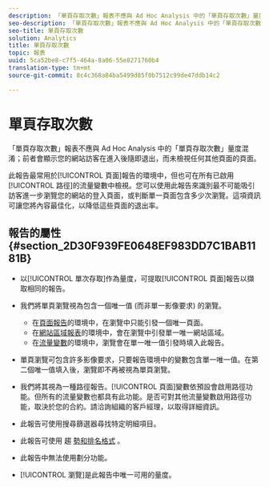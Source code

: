 ```yaml
---
description: 「單頁存取次數」報表不應與 Ad Hoc Analysis 中的「單頁存取次數」量度混淆；前者會顯示您的網站訪客在進入後隨即退出，而未檢視任何其他頁面的頁面。
seo-description: 「單頁存取次數」報表不應與 Ad Hoc Analysis 中的「單頁存取次數」量度混淆；前者會顯示您的網站訪客在進入後隨即退出，而未檢視任何其他頁面的頁面。
seo-title: 單頁存取次數
solution: Analytics
title: 單頁存取次數
topic: 報表
uuid: 5ca52be8-c7f5-464a-8a06-55e8271760b4
translation-type: tm+mt
source-git-commit: 8c4c368a84ba5499d85f0b7512c99de47ddb14c2

---
```



# 單頁存取次數

「單頁存取次數」報表不應與 Ad Hoc Analysis 中的「單頁存取次數」量度混淆；前者會顯示您的網站訪客在進入後隨即退出，而未檢視任何其他頁面的頁面。

此報告最常用於[!UICONTROL 頁面]報告的環境中，但也可在所有已啟用[!UICONTROL 路徑]的流量變數中檢視。您可以使用此報告來識別最不可能吸引訪客進一步瀏覽您的網站的登入頁面，或判斷單一頁面包含多少次瀏覽。這項資訊可讓您將內容最佳化，以降低這些頁面的退出率。

## 報告的屬性 {#section_2D30F939FE0648EF983DD7C1BAB1181B}

* 以[!UICONTROL 單次存取]作為量度，可提取[!UICONTROL 頁面]報告以擷取相同的報告。

* 我們將單頁瀏覽視為包含一個唯一值 (而非單一影像要求) 的瀏覽。

   * 在[頁面報告](/help/components/c-variables/dimensionslist/reports-pages.md)的環境中，在瀏覽中只能引發一個唯一頁面。
   * 在[網站區域報表](/help/components/c-variables/dimensionslist/reports-site-sections.md)的環境中，會在瀏覽中引發單一唯一網站區域。
   * 在[流量變數](/help/admin/admin/c-traffic-variables/traffic-var.md)的環境中，瀏覽會在單一唯一值引發時填入此報告。

* 單頁瀏覽可包含許多影像要求，只要報告環境中的變數包含單一唯一值。在第二個唯一值填入後，瀏覽即不再被視為單頁瀏覽。
* 我們將其視為一種路徑報告。[!UICONTROL 頁面]變數依預設會啟用路徑功能。但所有的流量變數也都具有此功能。是否可對其他流量變數啟用路徑功能，取決於您的合約。請洽詢組織的客戶經理，以取得詳細資訊。
* 此報告可使用搜尋篩選器尋找特定明細項目。
* 此報告可使用 趨 [勢和](/help/components/c-variables/dimensionslist/reports-types.md)[排名格式](/help/components/c-variables/dimensionslist/reports-types.md) 。

* 此報告中無法使用劃分功能。
* [!UICONTROL 瀏覽]是此報告中唯一可用的量度。

